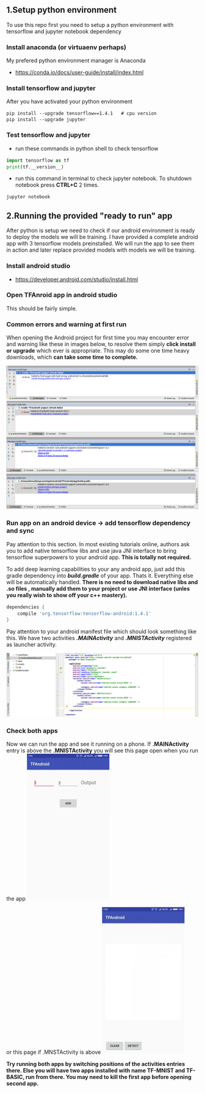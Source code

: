 ## 1.Setup python environment
To use this repo first you need to setup a python environment with tensorflow and jupyter notebook dependency
### Install anaconda (or virtuaenv perhaps)
My prefered python environment manager is Anaconda
* https://conda.io/docs/user-guide/install/index.html

### Install tensorflow and jupyter
After you have activated your python environment
```shell
pip install --upgrade tensorflow==1.4.1   # cpu version
pip install --upgrade jupyter 
```
### Test tensorflow and jupyter
- run these commands in python shell to check tensorflow
```python
import tensorflow as tf
print(tf.__version__)
```
- run this command in terminal to check jupyter notebook. To shutdown notebook press **CTRL+C** 2 times.
```shell
jupyter notebook
```

## 2.Running the provided "ready to run" app
After python is setup we need to check if our android environment is ready to deploy the models we will be training. I have provided a complete android app with 3 tensorflow models preinstalled. We will run the app to see them in action and later replace provided models with models we will be training.

### Install android studio
* https://developer.android.com/studio/install.html

### Open TFAnroid app in android studio 
This should be fairly simple.
### Common errors and warning at first run
When opening the Android project for first time you may encounter error and warning like these in images below, to resolve them simply **click install or upgrade** which ever is appropriate. This may do some one time heavy downloads, which **can take some time to complete.**

![Image 1](images/as_1_missing_platform.png)
![Image 2](images/as_2_build_tool.png)
![Image 3](images/as_3_upgrade_plugin.png)
![Image 4](images/as_4_install_artifact.png)

### Run app on an android device -> add tensorflow dependency and sync
Pay attention to this section. In most existing tutorials online, authors ask you to add native tensorflow libs and use java JNI interface to bring tensorflow superpowers to your android app. **This is totally not required.**

To add deep learning capabilities to your any android app, just add this gradle dependency into ***build.gradle*** of your app. Thats it. Everything else will be automatically handled. **There is no need to download native libs and .so files , manually add them to your project or use JNI interface (unles you really wish to show off your c++ mastery).**

```gradle
dependencies {
    compile 'org.tensorflow:tensorflow-android:1.4.1'
}

```

Pay attention to your android manifest file which should look something like this. We have two activities ***.MAINActivity*** and ***.MNISTActivity*** registered as launcher activity.

![Image 5](images/as_6_main_activity.png)



### Check both apps
Now we can run the app and see it running on a phone. If **.MAINActivity** entry is above the **.MNISTActivity** you will see this page open when you run the app
![Image 6](images/tf_1_add_small.jpg)

or this page if .MNSTActivity is above
![Image 7](images/tf_2_mnist_small.jpg)

**Try running both apps by switching positions of the activities entries there. Else you will have two apps installed with name TF-MNIST and TF-BASIC, run from there. You may need to kill the first app before opening second app.**
